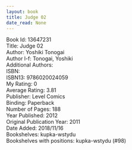 ```yaml
---
layout: book
title: Judge 02
date_read: None
---
```


Book Id: 13647231<br />
Title: Judge 02<br />
Author: Yoshiki Tonogai<br />
Author l-f: Tonogai, Yoshiki<br />
Additional Authors: <br />
ISBN: <br />
ISBN13: 9786020024059<br />
My Rating: 0<br />
Average Rating: 3.81<br />
Publisher: Level Comics<br />
Binding: Paperback<br />
Number of Pages: 188<br />
Year Published: 2012<br />
Original Publication Year: 2011<br />
Date Added: 2018/11/16<br />
Bookshelves: kupka-wstydu<br />
Bookshelves with positions: kupka-wstydu (#98)<br />

